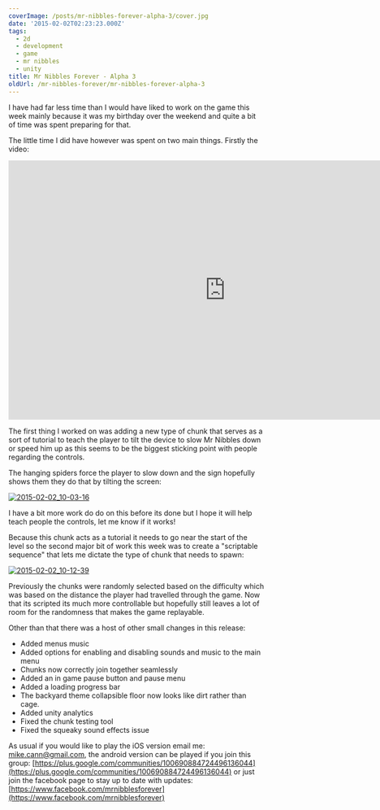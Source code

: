 ```yaml
---
coverImage: /posts/mr-nibbles-forever-alpha-3/cover.jpg
date: '2015-02-02T02:23:23.000Z'
tags:
  - 2d
  - development
  - game
  - mr nibbles
  - unity
title: Mr Nibbles Forever - Alpha 3
oldUrl: /mr-nibbles-forever/mr-nibbles-forever-alpha-3
---
```


I have had far less time than I would have liked to work on the game this week mainly because it was my birthday over the weekend and quite a bit of time was spent preparing for that.

<!-- more -->

The little time I did have however was spent on two main things. Firstly the video:

<iframe width="854" height="510" src="https://www.youtube.com/embed/q-mv6LWmtBQ" frameborder="0" allowfullscreen></iframe>

The first thing I worked on was adding a new type of chunk that serves as a sort of tutorial to teach the player to tilt the device to slow Mr Nibbles down or speed him up as this seems to be the biggest sticking point with people regarding the controls.

The hanging spiders force the player to slow down and the sign hopefully shows them they do that by tilting the screen:

[![2015-02-02_10-03-16](https://www.mikecann.co.uk/wp-content/uploads/2015/02/2015-02-02_10-03-16-1024x617.png)](https://www.mikecann.co.uk/wp-content/uploads/2015/02/2015-02-02_10-03-16.png)

I have a bit more work do do on this before its done but I hope it will help teach people the controls, let me know if it works!

Because this chunk acts as a tutorial it needs to go near the start of the level so the second major bit of work this week was to create a "scriptable sequence" that lets me dictate the type of chunk that needs to spawn:

[![2015-02-02_10-12-39](https://www.mikecann.co.uk/wp-content/uploads/2015/02/2015-02-02_10-12-39.png)](https://www.mikecann.co.uk/wp-content/uploads/2015/02/2015-02-02_10-12-39.png)

Previously the chunks were randomly selected based on the difficulty which was based on the distance the player had travelled through the game. Now that its scripted its much more controllable but hopefully still leaves a lot of room for the randomness that makes the game replayable.

Other than that there was a host of other small changes in this release:

- Added menus music
- Added options for enabling and disabling sounds and music to the main menu
- Chunks now correctly join together seamlessly
- Added an in game pause button and pause menu
- Added a loading progress bar
- The backyard theme collapsible floor now looks like dirt rather than cage.
- Added unity analytics
- Fixed the chunk testing tool
- Fixed the squeaky sound effects issue

As usual if you would like to play the iOS version email me: mike.cann@gmail.com, the android version can be played if you join this group: [https://plus.google.com/communities/100690884724496136044](https://plus.google.com/communities/100690884724496136044) or just join the facebook page to stay up to date with updates: [https://www.facebook.com/mrnibblesforever](https://www.facebook.com/mrnibblesforever)
